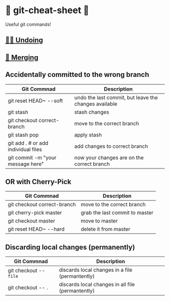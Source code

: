 # :steam_locomotive: git-cheat-sheet :steam_locomotive:
Useful git commands!

## [:man_facepalming: Undoing](undoing/index.md)
## [:couple_with_heart: Merging](undoing/index.md)

## Accidentally committed to the wrong branch

Git Commnad 	        		  	| Description
----------------------------------- | ---------------
git reset HEAD~ --soft 			  	| undo the last commit, but leave the changes available
git stash 						  	| stash changes
git checkout correct-branch 	  	| move to the correct branch
git stash pop 					  	| apply stash
git add . # or add individual files | add changes to correct branch
git commit -m "your message here" 	| now your changes are on the correct branch

## OR with Cherry-Pick

Git Commnad 	                    | Description
----------------------------------- | ---------------
git checkout correct-branch         | move to the correct branch
git cherry-pick master		        | grab the last commit to master
git checkout master 	  			| move to master
git reset HEAD~ --hard				| delete it from master

## Discarding local changes (permanently)

Git Commnad 	            		| Description
----------------------------------- | ---------------
git checkout -- `file` 				| discards local changes in a file (permantently)
git checkout -- .      				| discards local changes in all file (permantently)	